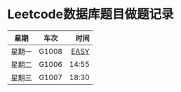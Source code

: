 # Leetcode数据库题目做题记录

| 星期        | 车次           | 时间  |
| ------------- |:-------------:| -----:|
| 星期一      |G1008 | [EASY](https://github.com/llewyn33/leetcode_database/blob/main/LICENSE) |
|  星期二  | G1006      |  14:55 |
|  星期三   | G1007    |   18:30 |
